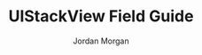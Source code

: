 ---
layout: post
tags: ["UIKit"]
title: "UIStackView Field Guide"
author: Jordan Morgan
description: "Stack View has been pushed heavily by Apple, but sometimes its complexity overshadows its utility. A few simple tips can help ease that burden."
image: /assets/images/logo.png
special: "true"
---